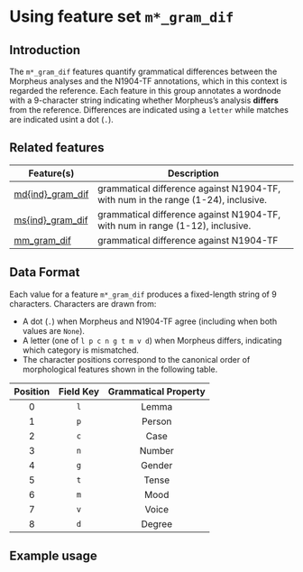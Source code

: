 # Using feature set  `m*_gram_dif`

## Introduction

The `m*_gram_dif` features quantify grammatical differences between the Morpheus analyses and the N1904-TF annotations, which in this context is regarded the reference. Each feature in this group annotates a wordnode with a 9-character string indicating whether Morpheus’s analysis  **differs** from the reference. Differences are indicated using a `letter` while matches are indicated usint a dot (`.`). 

## Related features

Feature(s) | Description
---|---
[md{ind}_gram_dif](md{ind}_gram_dif) | grammatical difference against N1904-TF, with num in the range (1-24), inclusive.
[ms{ind}_gram_dif](ms{ind}_gram_dif.md) | grammatical difference against N1904-TF, with num in range (1-12), inclusive.
[mm_gram_dif](mm_gram_dif.md) | grammatical difference against N1904-TF 


## Data Format

Each value for a feature `m*_gram_dif` produces a fixed-length string of 9 characters. Characters are drawn from:

* A dot (`.`) when Morpheus and N1904-TF agree (including when both values are `None`).
* A letter (one of `l p c n g t m v d`) when Morpheus differs, indicating which category is mismatched.
* The character positions correspond to the canonical order of morphological features shown in the following table.

| Position | Field Key | Grammatical Property 
| :------: | :-------: | :------------------: 
|     0    |    `l`    |         Lemma        
|     1    |    `p`    |        Person        
|     2    |    `c`    |         Case         
|     3    |    `n`    |        Number        
|     4    |    `g`    |        Gender        
|     5    |    `t`    |         Tense        
|     6    |    `m`    |         Mood         
|     7    |    `v`    |         Voice        
|     8    |    `d`    |        Degree        

## Example usage


